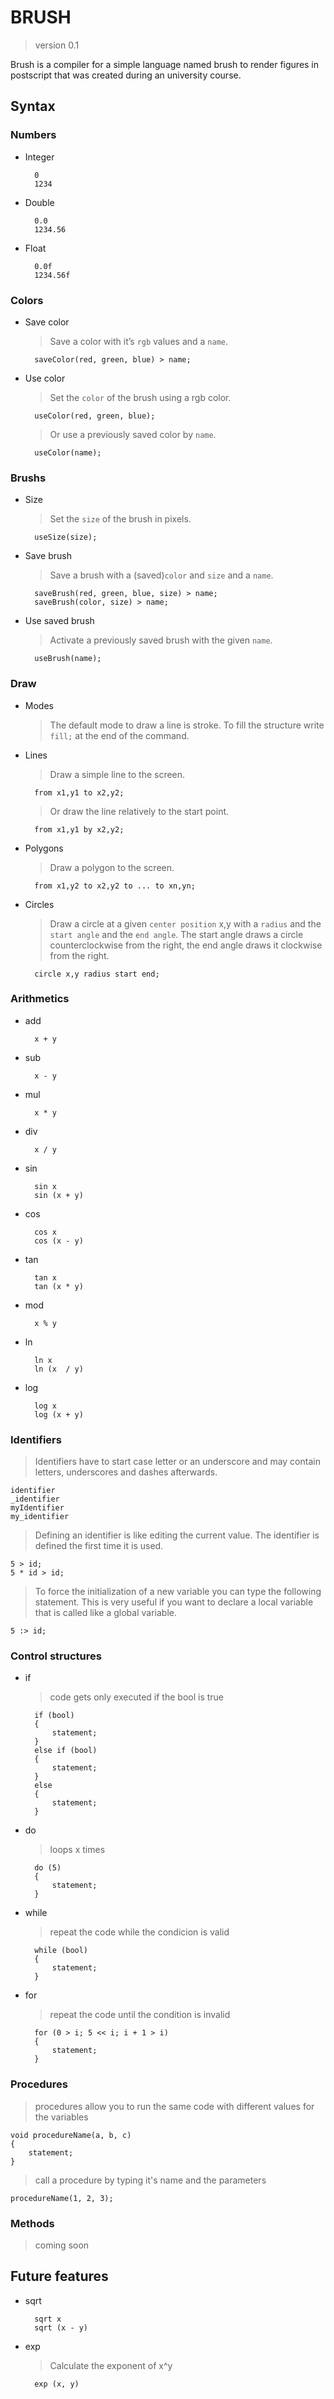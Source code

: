 # BRUSH

> version 0.1

Brush is a compiler for a simple language named brush to render figures in
postscript that was created during an university course.

## Syntax

### Numbers
* Integer

		0
		1234
		
* Double

		0.0
		1234.56
	
* Float

		0.0f
		1234.56f

### Colors
* Save color
	> Save a color with it’s `rgb` values and a `name`.
	
		saveColor(red, green, blue) > name;
* Use color
	> Set the `color` of the brush using a rgb color.
	
		useColor(red, green, blue);
	> Or use a previously saved color by `name`.
	
		useColor(name);

### Brushs
* Size
	> Set the `size` of the brush in pixels.
	
		useSize(size);
* Save brush
	> Save a brush with a (saved)`color` and `size` and a `name`.
	
		saveBrush(red, green, blue, size) > name;
		saveBrush(color, size) > name;
* Use saved brush
	> Activate a previously saved brush with the given `name`.
	
		useBrush(name);

### Draw
* Modes
	> The default mode to draw a line is stroke. To fill the structure write `fill;` at the end of the command.
* Lines
	> Draw a simple line to the screen.

		from x1,y1 to x2,y2;
	> Or draw the line relatively to the start point.
	
		from x1,y1 by x2,y2;
* Polygons
	> Draw a polygon to the screen.
	
		from x1,y2 to x2,y2 to ... to xn,yn;
* Circles
	> Draw a circle at a given `center position` x,y with a `radius` and the `start angle` and the `end angle`. The start angle draws a circle counterclockwise from the right, the end angle draws it clockwise from the right.
	
		circle x,y radius start end;

### Arithmetics
* add

		x + y
* sub

		x - y
* mul

		x * y
* div

		x / y
* sin

		sin x
		sin (x + y)
* cos

		cos x
		cos (x - y)
* tan

		tan x
		tan (x * y)
* mod

		x % y
* ln

		ln x
		ln (x  / y)
* log

		log x
		log (x + y)

### Identifiers
> Identifiers have to start case letter or an underscore and may contain letters, underscores and dashes afterwards.
	
	identifier
	_identifier
	myIdentifier
	my_identifier
	
> Defining an identifier is like editing the current value. The identifier is defined the first time it is used.
	
	5 > id;
	5 * id > id;
	
> To force the initialization of a new variable you can type the following statement. This is very useful if you want to declare a local variable that is called like a global variable.

	5 :> id;

### Control structures

* if
	> code gets only executed if the bool is true
	
		if (bool)
		{
			statement;
		}
		else if (bool)
		{
			statement;
		}
		else
		{
			statement;
		}

* do
	> loops x times
	
		do (5)
		{
			statement;
		}
	
* while
	> repeat the code while the condicion is valid
	
		while (bool)
		{
			statement;
		}
	
* for
	> repeat the code until the condition is invalid
	
		for (0 > i; 5 << i; i + 1 > i)
		{
			statement;
		}	

### Procedures
> procedures allow you to run the same code with different values for the variables

	void procedureName(a, b, c)
	{
		statement;
	}

> call a procedure by typing it's name and the parameters

	procedureName(1, 2, 3);

### Methods
> coming soon

## Future features

* sqrt

		sqrt x
		sqrt (x - y)

* exp
	> Calculate the exponent of x^y
	
		exp (x, y)